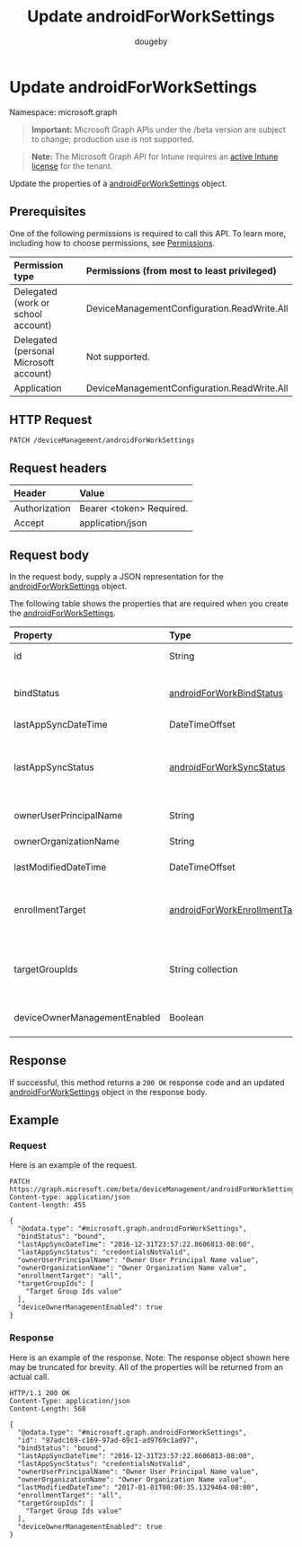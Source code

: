 ﻿---
title: "Update androidForWorkSettings"
description: "Update the properties of a androidForWorkSettings object."
author: "dougeby"
localization_priority: Normal
ms.prod: "intune"
doc_type: apiPageType
---

# Update androidForWorkSettings

Namespace: microsoft.graph

> **Important:** Microsoft Graph APIs under the /beta version are subject to change; production use is not supported.

> **Note:** The Microsoft Graph API for Intune requires an [active Intune license](https://go.microsoft.com/fwlink/?linkid=839381) for the tenant.

Update the properties of a [androidForWorkSettings](../resources/intune-androidforwork-androidforworksettings.md) object.

## Prerequisites

One of the following permissions is required to call this API. To learn more, including how to choose permissions, see [Permissions](/graph/permissions-reference).

| Permission type                        | Permissions (from most to least privileged) |
| :------------------------------------- | :------------------------------------------ |
| Delegated (work or school account)     | DeviceManagementConfiguration.ReadWrite.All |
| Delegated (personal Microsoft account) | Not supported.                              |
| Application                            | DeviceManagementConfiguration.ReadWrite.All |

## HTTP Request

<!-- {
  "blockType": "ignored"
}
-->

```http
PATCH /deviceManagement/androidForWorkSettings
```

## Request headers

| Header        | Value                          |
| :------------ | :----------------------------- |
| Authorization | Bearer &lt;token&gt; Required. |
| Accept        | application/json               |

## Request body

In the request body, supply a JSON representation for the [androidForWorkSettings](../resources/intune-androidforwork-androidforworksettings.md) object.

The following table shows the properties that are required when you create the [androidForWorkSettings](../resources/intune-androidforwork-androidforworksettings.md).

| Property                     | Type                                                                                                   | Description                                                                                                                                                         |
| :--------------------------- | :----------------------------------------------------------------------------------------------------- | :------------------------------------------------------------------------------------------------------------------------------------------------------------------ |
| id                           | String                                                                                                 | The Android for Work settings identifier                                                                                                                            |
| bindStatus                   | [androidForWorkBindStatus](../resources/intune-androidforwork-androidforworkbindstatus.md)             | Bind status of the tenant with the Google EMM API. Possible values are: `notBound`, `bound`, `boundAndValidated`, `unbinding`.                                      |
| lastAppSyncDateTime          | DateTimeOffset                                                                                         | Last completion time for app sync                                                                                                                                   |
| lastAppSyncStatus            | [androidForWorkSyncStatus](../resources/intune-androidforwork-androidforworksyncstatus.md)             | Last application sync result. Possible values are: `success`, `credentialsNotValid`, `androidForWorkApiError`, `managementServiceError`, `unknownError`, `none`.    |
| ownerUserPrincipalName       | String                                                                                                 | Owner UPN that created the enterprise                                                                                                                               |
| ownerOrganizationName        | String                                                                                                 | Organization name used when onboarding Android for Work                                                                                                             |
| lastModifiedDateTime         | DateTimeOffset                                                                                         | Last modification time for Android for Work settings                                                                                                                |
| enrollmentTarget             | [androidForWorkEnrollmentTarget](../resources/intune-androidforwork-androidforworkenrollmenttarget.md) | Indicates which users can enroll devices in Android for Work device management. Possible values are: `none`, `all`, `targeted`, `targetedAsEnrollmentRestrictions`. |
| targetGroupIds               | String collection                                                                                      | Specifies which AAD groups can enroll devices in Android for Work device management if enrollmentTarget is set to 'Targeted'                                        |
| deviceOwnerManagementEnabled | Boolean                                                                                                | Indicates if this account is flighting for Android Device Owner Management with CloudDPC.                                                                           |

## Response

If successful, this method returns a `200 OK` response code and an updated [androidForWorkSettings](../resources/intune-androidforwork-androidforworksettings.md) object in the response body.

## Example

### Request

Here is an example of the request.

```http
PATCH https://graph.microsoft.com/beta/deviceManagement/androidForWorkSettings
Content-type: application/json
Content-length: 455

{
  "@odata.type": "#microsoft.graph.androidForWorkSettings",
  "bindStatus": "bound",
  "lastAppSyncDateTime": "2016-12-31T23:57:22.8606813-08:00",
  "lastAppSyncStatus": "credentialsNotValid",
  "ownerUserPrincipalName": "Owner User Principal Name value",
  "ownerOrganizationName": "Owner Organization Name value",
  "enrollmentTarget": "all",
  "targetGroupIds": [
    "Target Group Ids value"
  ],
  "deviceOwnerManagementEnabled": true
}
```

### Response

Here is an example of the response. Note: The response object shown here may be truncated for brevity. All of the properties will be returned from an actual call.

```http
HTTP/1.1 200 OK
Content-Type: application/json
Content-Length: 568

{
  "@odata.type": "#microsoft.graph.androidForWorkSettings",
  "id": "97adc169-c169-97ad-69c1-ad9769c1ad97",
  "bindStatus": "bound",
  "lastAppSyncDateTime": "2016-12-31T23:57:22.8606813-08:00",
  "lastAppSyncStatus": "credentialsNotValid",
  "ownerUserPrincipalName": "Owner User Principal Name value",
  "ownerOrganizationName": "Owner Organization Name value",
  "lastModifiedDateTime": "2017-01-01T00:00:35.1329464-08:00",
  "enrollmentTarget": "all",
  "targetGroupIds": [
    "Target Group Ids value"
  ],
  "deviceOwnerManagementEnabled": true
}
```
